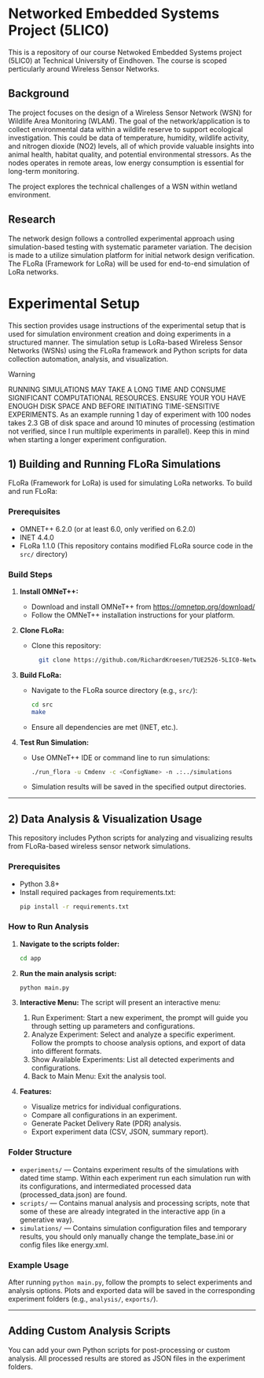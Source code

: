 # Networked Embedded Systems Project (5LIC0)
This is a repository of our course Netwoked Embedded Systems project (5LIC0) at Technical University of Eindhoven. The course is scoped perticularly around Wireless Sensor Networks. 

## Background
The project focuses on the design of a Wireless Sensor Network (WSN) for Wildlife Area Monitoring (WLAM). 
The goal of the network/application is to collect environmental data within a wildlife reserve to support ecological investigation.
This could be data of temperature, humidity, wildlife activity, and nitrogen dioxide (NO2) levels, all of which provide valuable insights into animal health, habitat quality, and potential environmental stressors. As the nodes operates in remote areas, low energy consumption is essential for long-term monitoring.

The project explores the technical challenges of a WSN within wetland environment.

## Research 
The network design follows a controlled experimental approach using simulation-based testing with systematic parameter variation.
The decision is made to a utilize simulation platform for initial network design verification. The FLoRa (Framework for LoRa) will be used for end-to-end simulation of LoRa networks.

# Experimental Setup 

This section provides usage instructions of the experimental setup that is used for simulation environment creation and doing experiments in a structured manner. The simulation setup is LoRa-based Wireless Sensor Networks (WSNs) using the FLoRa framework and Python scripts for data collection automation, analysis, and visualization.

> [!WARNING]  

RUNNING SIMULATIONS MAY TAKE A LONG TIME AND CONSUME SIGNIFICANT COMPUTATIONAL RESOURCES. ENSURE YOUR YOU HAVE ENOUGH DISK SPACE AND BEFORE INITIATING TIME-SENSITIVE EXPERIMENTS. 
As an example running 1 day of experiment with 100 nodes takes 2.3 GB of disk space and around 10 minutes of processing (estimation not verified, since I run multilple experiments in parallel). Keep this in mind when starting a longer experiment configuration. 

## 1) Building and Running FLoRa Simulations

FLoRa (Framework for LoRa) is used for simulating LoRa networks. To build and run FLoRa:

### Prerequisites

- OMNET++ 6.2.0 (or at least 6.0, only verified on 6.2.0)
- INET 4.4.0
- FLoRa 1.1.0 (This repository contains modified FLoRa source code in the `src/` directory)

### Build Steps

1. **Install OMNeT++:**
	- Download and install OMNeT++ from https://omnetpp.org/download/
	- Follow the OMNeT++ installation instructions for your platform.

2. **Clone FLoRa:**
	- Clone this repository:
      ```bash
        git clone https://github.com/RichardKroesen/TUE2526-5LIC0-NetwEmb.git
        ``` 

3. **Build FLoRa:**
	- Navigate to the FLoRa source directory (e.g., `src/`):
	  ```bash
	  cd src
	  make
	  ```
	- Ensure all dependencies are met (INET, etc.).

4. **Test Run Simulation:**
	- Use OMNeT++ IDE or command line to run simulations:
	  ```bash
	  ./run_flora -u Cmdenv -c <ConfigName> -n .:../simulations
	  ```
	- Simulation results will be saved in the specified output directories.

---
## 2) Data Analysis & Visualization Usage

This repository includes Python scripts for analyzing and visualizing results from FLoRa-based wireless sensor network simulations.

### Prerequisites

- Python 3.8+
- Install required packages from requirements.txt:
  ```bash
  pip install -r requirements.txt
  ```

### How to Run Analysis

1. **Navigate to the scripts folder:**
	```bash
	cd app
	```

2. **Run the main analysis script:**
	```bash
	python main.py
	```

3. **Interactive Menu:**
The script will present an interactive menu:
    1. Run Experiment: Start a new experiment, the prompt will guide you through setting up parameters and configurations.
    2. Analyze Experiment: Select and analyze a specific experiment. Follow the prompts to choose analysis options, and export of data into different formats.
    3. Show Available Experiments: List all detected experiments and configurations.
    4. Back to Main Menu: Exit the analysis tool.

4. **Features:**
	- Visualize metrics for individual configurations.
	- Compare all configurations in an experiment.
	- Generate Packet Delivery Rate (PDR) analysis.
	- Export experiment data (CSV, JSON, summary report).

### Folder Structure

- `experiments/` — Contains experiment results of the simulations with dated time stamp. Within each experiment run each simulation run with its configurations, and intermediated processed data (processed_data.json) are found.
- `scripts/` — Contains manual analysis and processing scripts, note that some of these are already integrated in the interactive app (in a generative way).
- `simulations/` — Contains simulation configuration files and temporary results, you should only manually change the template_base.ini or config files like energy.xml.

### Example Usage

After running `python main.py`, follow the prompts to select experiments and analysis options. Plots and exported data will be saved in the corresponding experiment folders (e.g., `analysis/`, `exports/`).

---
## Adding Custom Analysis Scripts

You can add your own Python scripts for post-processing or custom analysis. All processed results are stored as JSON files in the experiment folders.
